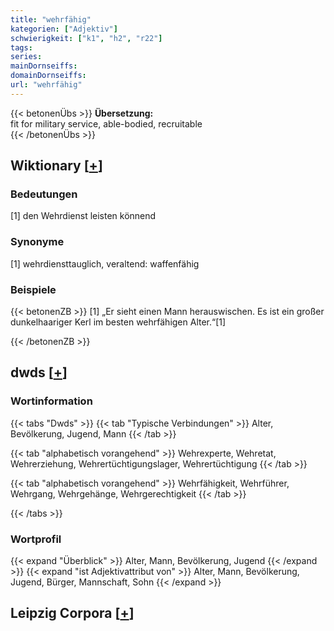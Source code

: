 ```yaml
---
title: "wehrfähig"
kategorien: ["Adjektiv"]
schwierigkeit: ["k1", "h2", "r22"]
tags:
series:
mainDornseiffs:
domainDornseiffs:
url: "wehrfähig"
---
```


{{< betonenÜbs >}}
**Übersetzung:**  
fit for military service, able-bodied, recruitable  
{{< /betonenÜbs >}}

## Wiktionary [[+](https://de.wiktionary.org/wiki/wehrfähig)]

### Bedeutungen
[1] den Wehrdienst leisten könnend  

### Synonyme
[1] wehrdiensttauglich, veraltend: waffenfähig  

### Beispiele
{{< betonenZB >}}
[1] „Er sieht einen Mann herauswischen. Es ist ein großer dunkelhaariger Kerl im besten wehrfähigen Alter.“[1]  

{{< /betonenZB >}}


## dwds [[+](https://www.dwds.de/wb/wehrfähig)]

### Wortinformation
{{< tabs "Dwds" >}}
{{< tab "Typische Verbindungen" >}}
Alter, Bevölkerung, Jugend, Mann
{{< /tab >}}

{{< tab "alphabetisch vorangehend" >}}
Wehrexperte, Wehretat, Wehrerziehung, Wehrertüchtigungslager, Wehrertüchtigung
{{< /tab >}}

{{< tab "alphabetisch vorangehend" >}}
Wehrfähigkeit, Wehrführer, Wehrgang, Wehrgehänge, Wehrgerechtigkeit
{{< /tab >}}

{{< /tabs >}}

### Wortprofil
{{< expand "Überblick" >}} Alter, Mann, Bevölkerung, Jugend {{< /expand >}}
{{< expand "ist Adjektivattribut von" >}} Alter, Mann, Bevölkerung, Jugend, Bürger, Mannschaft, Sohn {{< /expand >}}

## Leipzig Corpora [[+](https://corpora.uni-leipzig.de/en/res?word=wehrfähig&corpusId=deu_newscrawl-public_2018)]

